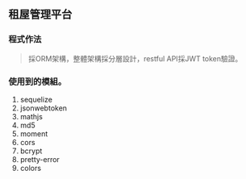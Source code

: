 ## 租屋管理平台
### 程式作法
> 採ORM架構，整體架構採分層設計，restful API採JWT token驗證。
### 使用到的模組。
1. sequelize
2. jsonwebtoken
3. mathjs
4. md5
5. moment
6. cors
7. bcrypt
8. pretty-error
9. colors